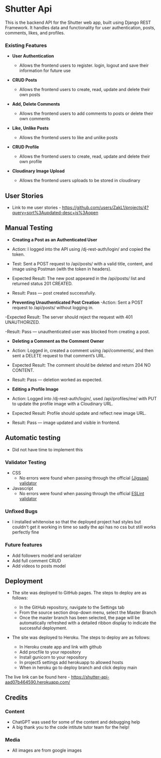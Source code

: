 # Shutter Api

This is the backend API for the Shutter web app, built using Django REST Framework. It handles data and functionality for user authentication, posts, comments, likes, and profiles.

 
### Existing Features

- __User Authentication__

  - Allows the frontend users to register. login, logout and save their information for future use


- __CRUD Posts__

  - Allows the frontend users to create, read, update and delete their own posts


- __Add, Delete Comments__

  - Allows the frontend users to add comments to posts or delete their own comments


- __Like, Unlike Posts__

  - Allows the frontend users to like and unlike posts 


- __CRUD Profile__

  - Allows the frontend users to create, read, update and delete their own profile


- __Cloudinary Image Upload__

  - Allows the frontend users uploads to be stored in cloudinary




## User Stories

- Link to me user stories - https://github.com/users/ZakL1/projects/4?query=sort%3Aupdated-desc+is%3Aopen

## Manual Testing 


-  __Creating a Post as an Authenticated User__
- Action: I logged into the API using /dj-rest-auth/login/ and copied the token.

- Test: Sent a POST request to /api/posts/ with a valid title, content, and image using Postman (with the token in headers).

- Expected Result: The new post appeared in the /api/posts/ list and returned status 201 CREATED.

- Result: Pass — post created successfully.


-  __Preventing Unauthenticated Post Creation__
-Action: Sent a POST request to /api/posts/ without logging in.

-Expected Result: The server should reject the request with 401 UNAUTHORIZED.

-Result: Pass — unauthenticated user was blocked from creating a post.


-  __Deleting a Comment as the Comment Owner__
- Action: Logged in, created a comment using /api/comments/, and then sent a DELETE request to that comment’s URL.

- Expected Result: The comment should be deleted and return 204 NO CONTENT.

- Result: Pass — deletion worked as expected.


-  __Editing a Profile Image__
- Action: Logged into /dj-rest-auth/login/, used /api/profiles/me/ with PUT to update the profile image with a Cloudinary URL.

- Expected Result: Profile should update and reflect new image URL.

- Result: Pass — image updated and visible in frontend.


## Automatic testing

- Did not have time to implement this

### Validator Testing 

- CSS
  - No errors were found when passing through the official [(Jigsaw) validator](https://jigsaw.w3.org/css-validator/validator?uri=https%3A%2F%2Fvalidator.w3.org%2Fnu%2F%3Fdoc%3Dhttps%253A%252F%252Fcode-institute-org.github.io%252Flove-running-2.0%252Findex.html&profile=css3svg&usermedium=all&warning=1&vextwarning=&lang=en#css)
- Javascript
  - No errors were found when passing through the official [ESLint validator](https://eslint.org/play/)

### Unfixed Bugs

- I installed whitenoise so that the deployed project had styles but couldn't get it working in time so sadly the api
has no css but still works perfectly fine

### Future features

- Add followers model and serializer
- Add full comment CRUD
- Add videos to posts model

## Deployment

- The site was deployed to GitHub pages. The steps to deploy are as follows: 
  - In the GitHub repository, navigate to the Settings tab 
  - From the source section drop-down menu, select the Master Branch
  - Once the master branch has been selected, the page will be automatically refreshed with a detailed ribbon display to indicate the successful deployment. 

- The site was deployed to Heroku. The steps to deploy are as follows: 
  - In Heroku create app and link with github 
  - Add procfile to your repository
  - Install gunicorn to your repository
  - In project5 settings add herokuapp to allowed hosts
  - When in heroku go to deploy branch and click deploy main

The live link can be found here - https://shutter-api-aad07b464590.herokuapp.com/


## Credits 

### Content 

- ChatGPT was used for some of the content and debugging help
- A big thank you to the code intitute tutor team for the help!

### Media

- All images are from google images
